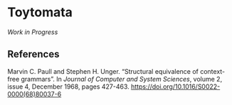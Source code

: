 Toytomata
=========

*Work in Progress*

References
----------

Marvin C. Paull and Stephen H. Unger. “Structural equivalence of context-free
grammars”. In *Journal of Computer and System Sciences*, volume 2, issue 4,
December 1968, pages 427-463. https://doi.org/10.1016/S0022-0000(68)80037-6
